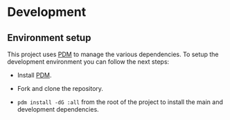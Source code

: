 # Development

## Environment setup

This project uses [PDM](https://github.com/pdm-project/pdm) to manage the various dependencies. To setup the development
environment you can follow the next steps:

- Install [PDM](https://github.com/pdm-project/pdm).

- Fork and clone the repository.

- `pdm install -dG :all` from the root of the project to install the main and development dependencies.
